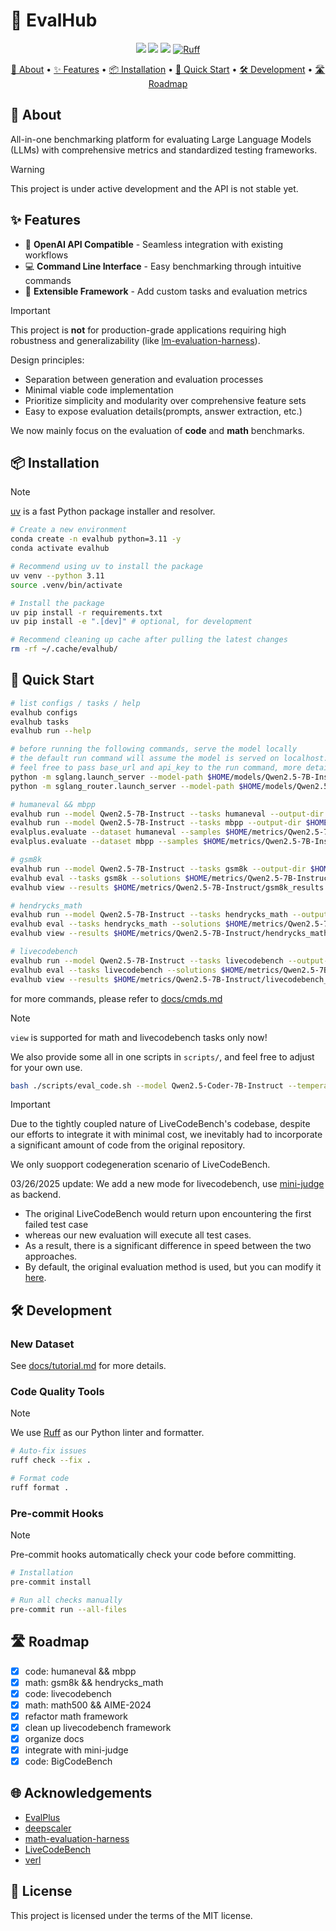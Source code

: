 # 🔮 EvalHub

<p align="center">
    <a href="https://github.com/yourusername/evalhub"><img src="https://img.shields.io/badge/Eval-Hub-blue.svg"></a>
    <a href="https://github.com/yourusername/evalhub/blob/main/LICENSE"><img src="https://img.shields.io/badge/license-MIT-blue.svg"></a>
    <a href="https://github.com/astral-sh/uv"><img src="https://img.shields.io/endpoint?url=https://raw.githubusercontent.com/astral-sh/uv/main/assets/badge/v0.json"></a>
    <a href="https://github.com/astral-sh/ruff"><img src="https://img.shields.io/endpoint?url=https://raw.githubusercontent.com/astral-sh/ruff/main/assets/badge/v2.json" alt="Ruff"></a>
</p>

<p align="center">
    <a href="#-about">📖 About</a> •
    <a href="#-features">✨ Features</a> •
    <a href="#-installation">📦 Installation</a> •
    <a href="#-quick-start">🚀 Quick Start</a> •
    <a href="#-development">🛠 Development</a> •
    <a href="#-roadmap">🛣 Roadmap</a>
</p>

## 📖 About

All-in-one benchmarking platform for evaluating Large Language Models (LLMs) with comprehensive metrics and standardized testing frameworks.

> [!Warning]
> This project is under active development and the API is not stable yet.

## ✨ Features

- 🔄 **OpenAI API Compatible** - Seamless integration with existing workflows
- 💻 **Command Line Interface** - Easy benchmarking through intuitive commands
- 🧩 **Extensible Framework** - Add custom tasks and evaluation metrics

> [!Important]
> This project is **not** for production-grade applications requiring high robustness and generalizability (like [lm-evaluation-harness](https://github.com/EleutherAI/lm-evaluation-harness)).
>
> Design principles:
>
> - Separation between generation and evaluation processes
> - Minimal viable code implementation
> - Prioritize simplicity and modularity over comprehensive feature sets
> - Easy to expose evaluation details(prompts, answer extraction, etc.)
>
> We now mainly focus on the evaluation of **code** and **math** benchmarks.


## 📦 Installation

> [!Note]
> [uv](https://github.com/astral-sh/uv) is a fast Python package installer and resolver.

```bash
# Create a new environment
conda create -n evalhub python=3.11 -y
conda activate evalhub

# Recommend using uv to install the package
uv venv --python 3.11
source .venv/bin/activate

# Install the package
uv pip install -r requirements.txt
uv pip install -e ".[dev]" # optional, for development

# Recommend cleaning up cache after pulling the latest changes
rm -rf ~/.cache/evalhub/
```

## 🚀 Quick Start

```bash
# list configs / tasks / help
evalhub configs
evalhub tasks
evalhub run --help

# before running the following commands, serve the model locally
# the default run command will assume the model is served on localhost:30000(i.e. sglang port)
# feel free to pass base_url and api_key to the run command, more details can be found via `evalhub configs`
python -m sglang.launch_server --model-path $HOME/models/Qwen2.5-7B-Instruct
python -m sglang_router.launch_server --model-path $HOME/models/Qwen2.5-Coder-7B-Instruct --dp 4

# humaneval && mbpp
evalhub run --model Qwen2.5-7B-Instruct --tasks humaneval --output-dir $HOME/metrics/Qwen2.5-7B-Instruct/ -p temperature=0.2 -p top_p=0.95 # -p key=value to override default config
evalhub run --model Qwen2.5-7B-Instruct --tasks mbpp --output-dir $HOME/metrics/Qwen2.5-7B-Instruct/
evalplus.evaluate --dataset humaneval --samples $HOME/metrics/Qwen2.5-7B-Instruct/humaneval.jsonl
evalplus.evaluate --dataset mbpp --samples $HOME/metrics/Qwen2.5-7B-Instruct/mbpp.jsonl

# gsm8k
evalhub run --model Qwen2.5-7B-Instruct --tasks gsm8k --output-dir $HOME/metrics/Qwen2.5-7B-Instruct/
evalhub eval --tasks gsm8k --solutions $HOME/metrics/Qwen2.5-7B-Instruct/gsm8k.jsonl --output-dir $HOME/metrics/Qwen2.5-7B-Instruct/
evalhub view --results $HOME/metrics/Qwen2.5-7B-Instruct/gsm8k_results.jsonl --max-display 20 --log-to-file

# hendrycks_math
evalhub run --model Qwen2.5-7B-Instruct --tasks hendrycks_math --output-dir $HOME/metrics/Qwen2.5-7B-Instruct/
evalhub eval --tasks hendrycks_math --solutions $HOME/metrics/Qwen2.5-7B-Instruct/hendrycks_math.jsonl --output-dir $HOME/metrics/Qwen2.5-7B-Instruct/
evalhub view --results $HOME/metrics/Qwen2.5-7B-Instruct/hendrycks_math_results.jsonl --max-display 20 --log-to-file

# livecodebench
evalhub run --model Qwen2.5-7B-Instruct --tasks livecodebench --output-dir $HOME/metrics/Qwen2.5-7B-Instruct/
evalhub eval --tasks livecodebench --solutions $HOME/metrics/Qwen2.5-7B-Instruct/livecodebench.jsonl --output-dir $HOME/metrics/Qwen2.5-7B-Instruct/
evalhub view --results $HOME/metrics/Qwen2.5-7B-Instruct/livecodebench_results.json --show-response --max-display 20 --log-to-file
```

for more commands, please refer to [docs/cmds.md](docs/cmds.md)

> [!Note]
> `view` is supported for math and livecodebench tasks only now!

We also provide some all in one scripts in `scripts/`, and feel free to adjust for your own use.

```bash
bash ./scripts/eval_code.sh --model Qwen2.5-Coder-7B-Instruct --temperature 0.6 --max-tokens 4096
```

> [!Important]
> Due to the tightly coupled nature of LiveCodeBench's codebase, despite our efforts to integrate it with minimal cost, we inevitably had to incorporate a significant amount of code from the original repository.
>
> We only suopport codegeneration scenario of LiveCodeBench.

03/26/2025 update: We add a new mode for livecodebench, use [mini-judge](https://github.com/ysy-phoenix/mini-judge) as backend.
- The original LiveCodeBench would return upon encountering the first failed test case
- whereas our new evaluation will execute all test cases.
- As a result, there is a significant difference in speed between the two approaches.
- By default, the original evaluation method is used, but you can modify it [here](src/benchmarks/code/livecodebench/__init__.py).

## 🛠 Development

### New Dataset

See [docs/tutorial.md](docs/tutorial.md) for more details.

### Code Quality Tools

> [!Note]
> We use [Ruff](https://github.com/astral-sh/ruff) as our Python linter and formatter.

```bash
# Auto-fix issues
ruff check --fix .

# Format code
ruff format .
```

### Pre-commit Hooks

> [!Note]
> Pre-commit hooks automatically check your code before committing.

```bash
# Installation
pre-commit install

# Run all checks manually
pre-commit run --all-files
```

## 🛣 Roadmap

- [x] code: humaneval && mbpp
- [x] math: gsm8k && hendrycks_math
- [x] code: livecodebench
- [x] math: math500 && AIME-2024
- [x] refactor math framework
- [x] clean up livecodebench framework
- [x] organize docs
- [x] integrate with mini-judge
- [x] code: BigCodeBench

## 🌐 Acknowledgements

- [EvalPlus](https://github.com/evalplus/evalplus)
- [deepscaler](https://github.com/agentica-project/deepscaler)
- [math-evaluation-harness](https://github.com/ZubinGou/math-evaluation-harness)
- [LiveCodeBench](https://github.com/LiveCodeBench/LiveCodeBench)
- [verl](https://github.com/volcengine/verl)

## 📄 License

This project is licensed under the terms of the MIT license.
